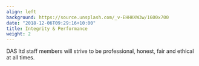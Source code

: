 ```yaml
---
align: left
background: https://source.unsplash.com/_v-EHHKKW3w/1600x700
date: "2018-12-06T09:29:16+10:00"
title: Integrity & Performance
weight: 2
---
```


DAS ltd staff members will strive to be professional, honest, fair and ethical at all times.

